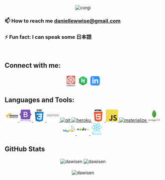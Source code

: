 <p align="center">
  <img src="http://placecorgi.com/350/350" alt="corgi" />
</p>

<!-- ### 🌱 I’m currently learning **placeholder** -->

### 📫 How to reach me **daniellewwise@gmail.com**

### ⚡ Fun fact: **I can speak some 日本語**

<br>

## Connect with me:
<p align="center">
<a href="https://www.codewars.com/users/dawisen" target="blank"><img align="center" src="codewars.png" alt="daniellewwise" height="35" width="30" /></a>
<a href="https://www.hackerrank.com/daniellewwise" target="blank"><img align="center" src="HackerRank.png" alt="daniellewwise" height="40" width="40" /></a>
<a href="https://www.linkedin.com/in/daniellewisen1/"> <img align="center" src="makefg.png" alt="daniellewisen1" height="30" width="30" /></a> 
</p>

## Languages and Tools:
<p align="center"> <a href="https://aws.amazon.com" target="_blank"> <img src="https://raw.githubusercontent.com/devicons/devicon/master/icons/amazonwebservices/amazonwebservices-original-wordmark.svg" alt="aws" width="40" height="40"/> </a> <a href="https://getbootstrap.com" target="_blank"> <img src="https://raw.githubusercontent.com/devicons/devicon/master/icons/bootstrap/bootstrap-plain-wordmark.svg" alt="bootstrap" width="40" height="40"/> </a> <a href="https://www.w3schools.com/css/" target="_blank"> <img src="https://raw.githubusercontent.com/devicons/devicon/master/icons/css3/css3-original-wordmark.svg" alt="css3" width="40" height="40"/> </a> <a href="https://expressjs.com" target="_blank"> <img src="https://raw.githubusercontent.com/devicons/devicon/master/icons/express/express-original-wordmark.svg" alt="express" width="40" height="40"/> </a> <a href="https://git-scm.com/" target="_blank"> <img src="https://www.vectorlogo.zone/logos/git-scm/git-scm-icon.svg" alt="git" width="40" height="40"/> </a> <a href="https://heroku.com" target="_blank"> <img src="https://www.vectorlogo.zone/logos/heroku/heroku-icon.svg" alt="heroku" width="40" height="40"/> </a> <a href="https://www.w3.org/html/" target="_blank"> <img src="https://raw.githubusercontent.com/devicons/devicon/master/icons/html5/html5-original-wordmark.svg" alt="html5" width="40" height="40"/> </a> <a href="https://developer.mozilla.org/en-US/docs/Web/JavaScript" target="_blank"> <img src="https://raw.githubusercontent.com/devicons/devicon/master/icons/javascript/javascript-original.svg" alt="javascript" width="40" height="40"/> </a> <a href="https://materializecss.com/" target="_blank"> <img src="https://raw.githubusercontent.com/prplx/svg-logos/5585531d45d294869c4eaab4d7cf2e9c167710a9/svg/materialize.svg" alt="materialize" width="40" height="40"/> </a> <a href="https://www.mongodb.com/" target="_blank"> <img src="https://raw.githubusercontent.com/devicons/devicon/master/icons/mongodb/mongodb-original-wordmark.svg" alt="mongodb" width="40" height="40"/> </a> <a href="https://www.mysql.com/" target="_blank"> <img src="https://raw.githubusercontent.com/devicons/devicon/master/icons/mysql/mysql-original-wordmark.svg" alt="mysql" width="40" height="40"/> </a> <a href="https://nodejs.org" target="_blank"> <img src="https://raw.githubusercontent.com/devicons/devicon/master/icons/nodejs/nodejs-original-wordmark.svg" alt="nodejs" width="40" height="40"/> </a> <a href="https://reactjs.org/" target="_blank"> <img src="https://raw.githubusercontent.com/devicons/devicon/master/icons/react/react-original-wordmark.svg" alt="react" width="40" height="40"/> </a> </p>

## GitHub Stats
<div align="center">
  <img align="center" src="https://github-readme-streak-stats.herokuapp.com/?user=dawisen&" alt="dawisen" width="40%" />
  <img align="center" src="https://github-readme-stats.vercel.app/api?username=dawisen&show_icons=true&locale=en" alt="dawisen" width="40%" />
</div>

<br>
<div align="center">
  <img align="center" src="https://github-readme-stats.vercel.app/api/top-langs?username=dawisen&show_icons=true&locale=en&layout=compact" alt="dawisen" width="40%" /> 
</div>
